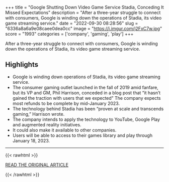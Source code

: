 +++
title = "Google Shutting Down Video Game Service Stadia, Conceding It Missed Expectations"
description = "After a three-year struggle to connect with consumers, Google is winding down the operations of Stadia, its video game streaming service."
date = "2022-09-30 08:28:56"
slug = "6336a8a6a9e08caee0dea0cc"
image = "https://i.imgur.com/j2FxC7w.jpg"
score = "1993"
categories = ['company', 'gaming', 'play']
+++

After a three-year struggle to connect with consumers, Google is winding down the operations of Stadia, its video game streaming service.

## Highlights

- Google is winding down operations of Stadia, its video game streaming service.
- The consumer gaming outlet launched in the fall of 2019 amid fanfare, but its VP and GM, Phil Harrison, conceded in a blog post that “it hasn’t gained the traction with users that we expected” The company expects most refunds to be complete by mid-January 2023.
- The technology behind Stadia has been “proven at scale and transcends gaming,” Harrison wrote.
- The company intends to apply the technology to YouTube, Google Play and augmented reality initiatives.
- It could also make it available to other companies.
- Users will be able to access to their games library and play through January 18, 2023.

---

{{< rawhtml >}}
  <p class="article-category">
    <a target="_blank" href="https://deadline.com/2022/09/google-shutting-down-stadia-video-game-streaming-service-1235130588/">READ THE ORIGINAL ARTICLE</a>
  </p>
{{< /rawhtml >}}
